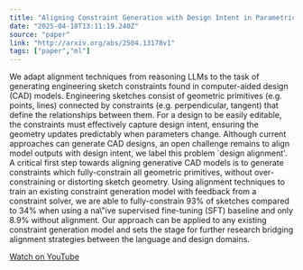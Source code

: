 ```yaml
---
title: "Aligning Constraint Generation with Design Intent in Parametric CAD"
date: "2025-04-18T13:11:19.240Z"
source: "paper"
link: "http://arxiv.org/abs/2504.13178v1"
tags: ["paper","ml"]
---
```


We adapt alignment techniques from reasoning LLMs to the task of generating engineering sketch constraints found in computer-aided design (CAD) models. Engineering sketches consist of geometric primitives (e.g. points, lines) connected by constraints (e.g. perpendicular, tangent) that define the relationships between them. For a design to be easily editable, the constraints must effectively capture design intent, ensuring the geometry updates predictably when parameters change. Although current approaches can generate CAD designs, an open challenge remains to align model outputs with design intent, we label this problem `design alignment'. A critical first step towards aligning generative CAD models is to generate constraints which fully-constrain all geometric primitives, without over-constraining or distorting sketch geometry. Using alignment techniques to train an existing constraint generation model with feedback from a constraint solver, we are able to fully-constrain 93% of sketches compared to 34% when using a na\\"ive supervised fine-tuning (SFT) baseline and only 8.9% without alignment. Our approach can be applied to any existing constraint generation model and sets the stage for further research bridging alignment strategies between the language and design domains.

[Watch on YouTube](http://arxiv.org/abs/2504.13178v1)
